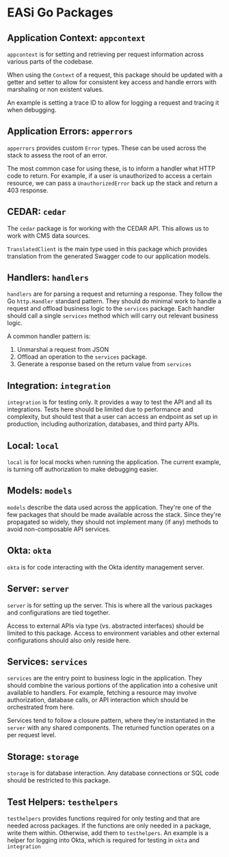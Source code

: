 # EASi Go Packages

## Application Context: `appcontext`

`appcontext` is for setting
and retrieving
per request information
across various parts of the codebase.

When using the `Context` of a request,
this package should be updated
with a getter and setter
to allow for consistent key access
and handle errors with marshaling
or non existent values.

An example is setting a trace ID
to allow for logging a request
and tracing it when debugging.

## Application Errors: `apperrors`

`apperrors` provides custom `Error` types.
These can be used across the stack
to assess the root of an error.

The most common case for using these,
is to inform a handler what HTTP code to return.
For example,
if a user is unauthorized to access a certain resource,
we can pass a `UnauthorizedError` back up the stack
and return a 403 response.

## CEDAR: `cedar`

The `cedar` package is for working with the CEDAR API.
This allows us to work with CMS data sources.

`TranslatedClient` is the main type used in this package
which provides translation from the generated Swagger code
to our application models.

## Handlers: `handlers`

`handlers` are for parsing a request and returning a response.
They follow the Go `http.Handler` standard pattern.
They should do minimal work to handle a request
and offload business logic to the `services` package.
Each handler should call a single `services` method which will
carry out relevant business logic.

A common handler pattern is:

1. Unmarshal a request from JSON
2. Offload an operation to the `services` package.
3. Generate a response based on the return value from `services`

## Integration: `integration`

`integration` is for testing only.
It provides a way to test the API
and all its integrations.
Tests here should be limited due to performance and complexity,
but should test that a user can access an endpoint
as set up in production,
including authorization, databases, and third party APIs.

## Local: `local`

`local` is for local mocks when running the application.
The current example,
is turning off authorization to make debugging easier.

## Models: `models`

`models` describe the data used across the application.
They're one of the few packages
that should be made available across the stack.
Since they're propagated so widely,
they should not implement many (if any) methods
to avoid non-composable API services.

## Okta: `okta`

`okta` is for code interacting with the Okta identity management server.

## Server: `server`

`server` is for setting up the server.
This is where all the various packages
and configurations are tied together.

Access to external APIs via type (vs. abstracted interfaces)
should be limited to this package.
Access to environment variables and other external configurations
should also only reside here.

## Services: `services`

`services` are the entry point to business logic in the application.
They should combine the various portions of the application
into a cohesive unit available to handlers.
For example,
fetching a resource may involve authorization,
database calls,
or API interaction
which should be orchestrated from here.

Services tend to follow a closure pattern,
where they're instantiated in the `server`
with any shared components.
The returned function operates on a per request level.

## Storage: `storage`

`storage` is for database interaction.
Any database connections or SQL code
should be restricted to this package.

## Test Helpers: `testhelpers`

`testhelpers` provides functions required for only testing
and that are needed across packages.
If the functions are only needed in a package,
write them within.
Otherwise, add them to `testhelpers`.
An example is a helper for logging into Okta,
which is required for testing in `okta` and `integration`
